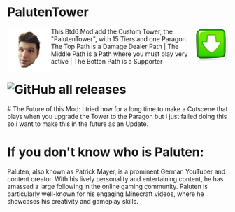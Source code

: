 # PalutenTower

<a href="https://github.com/Bergbauer22/PalutenMod/releases/download/v0.1.3/PalutenMod.dll">
    <img align="left" alt="Icon" height="100" src="Icon.png">
    <img align="right" alt="Download" height="75" src="https://raw.githubusercontent.com/gurrenm3/BTD-Mod-Helper/master/BloonsTD6%20Mod%20Helper/Resources/DownloadBtn.png">
    
    


</a>




This Btd6 Mod add the Custom Tower, the "PalutenTower", with 15 Tiers and one Paragon.
The Top Path is a Damage Dealer Path | 
The Middle Path is a Path where you must play very active | 
The Botton Path is a Supporter
<h1 aling="left"><img alt="GitHub all releases" height="25" src="https://img.shields.io/github/downloads/Bergbauer22/PalutenMod/total?label=Total%20Dowloads"></h1>
# The Future of this Mod:
I tried now for a long time to make a Cutscene that plays when you upgrade the Tower to the Paragon but i just failed doing this so i want to make this in the future as an Update.







# If you don't know who is Paluten:
Paluten, also known as Patrick Mayer, is a prominent German YouTuber and content creator. With his lively personality and entertaining content, he has amassed a large following in the online gaming community. Paluten is particularly well-known for his engaging Minecraft videos, where he showcases his creativity and gameplay skills.


